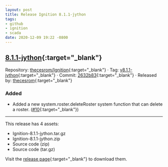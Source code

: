```yaml
---
layout: post
title: Release Ignition 8.1.1-jython
tags:
- github
- ignition
- scada
date: 2020-12-09 19:22 -0800
---
```

## [8.1.1-jython](https://github.com/thecesrom/Ignition/releases/tag/v8.1.1-jython){:target="_blank"}

Repository: [thecesrom/Ignition](https://github.com/thecesrom/Ignition){:target="_blank"} · Tag: [v8.1.1-jython](https://github.com/thecesrom/Ignition/releases/tag/v8.1.1-jython){:target="_blank"} · Commit: [2632b83](https://github.com/thecesrom/Ignition/commit/2632b83f78af7b69dd867371607f34d61e23accb){:target="_blank"} · Released by: [thecesrom](https://github.com/thecesrom){:target="_blank"}

### Added

* Added a new system.roster.deleteRoster system function that can delete a roster. ([#10](https://github.com/thecesrom/Ignition/issues/10){:target="_blank"})

---

This release has 4 assets:

* Ignition-8.1.1-jython.tar.gz
* Ignition-8.1.1-jython.zip
* Source code (zip)
* Source code (tar.gz)

Visit the [release page](https://github.com/thecesrom/Ignition/releases/tag/v8.1.1-jython){:target="_blank"} to download them.

